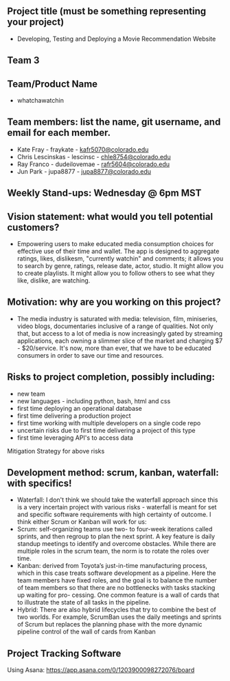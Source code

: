 
## Project title (must be something representing your project)
* Developing, Testing and Deploying a Movie Recommendation Website
## Team 3
## Team/Product Name
* whatchawatchin

## Team members: list the name, git username, and email for each member.
* Kate Fray - fraykate - kafr5070@colorado.edu
* Chris Lescinskas - lescinsc - chle8754@colorado.edu
* Ray Franco - dudeilovemae - rafr5604@colorado.edu
* Jun Park - jupa8877 - jupa8877@colorado.edu

## Weekly Stand-ups: Wednesday @ 6pm MST
## Vision statement: what would you tell potential customers?
* Empowering users to make educated media consumption choices for effective use of their time and wallet. The app is designed to aggregate ratings, likes, dislikesm, "currently watchin" and comments; it allows you to search by genre, ratings, release date, actor, studio. It might allow you to create playlists. It might allow you to follow others to see what they like, dislike, are watching.

## Motivation: why are you working on this project?
* The media industry is saturated with media: television, film, miniseries, video blogs, documentaries inclusive of a range of qualities. Not only that, but access to a lot of media is now increasingly gated by streaming applications, each owning a slimmer slice of the market and charging $7 - $20/service. It's now, more than ever, that we have to be educated consumers in order to save our time and resources.

## Risks to project completion, possibly including:
 * new team
 * new languages - including python, bash, html and css 
 * first time deploying an operational database
 * first time delivering a production project
 * first time working with multiple developers on a single code repo
 * uncertain risks due to first time delivering a project of this type
 * first time leveraging API's to access data
 
Mitigation Strategy for above risks
## Development method: scrum, kanban, waterfall: with specifics!
- Waterfall: I don't think we should take the waterfall approach since this is a very incertain project with various risks - waterfall is meant for set and specific software requirements with high certainty of outcome.
I think either Scrum or Kanban will work for us:
- Scrum: self-organizing teams use two- to four-week iterations called sprints, and then regroup to plan the next sprint. A key feature is daily standup meetings to identify and overcome obstacles. While there are multiple roles in the scrum team, the norm is to rotate the roles over time.
- Kanban: derived from Toyota’s just-in-time manufacturing process, which in this case treats software development as a pipeline. Here the team members have fixed roles, and the goal is to balance the number of team members so that there are no bottlenecks with tasks stacking up waiting for pro- cessing. One common feature is a wall of cards that to illustrate the state of all tasks in the pipeline. 
- Hybrid: There are also hybrid lifecycles that try to combine the best of two worlds. For example, ScrumBan uses the daily meetings and sprints of Scrum but replaces the planning phase with the more dynamic pipeline control of the wall of cards from Kanban
## Project Tracking Software
Using Asana: https://app.asana.com/0/1203900098272076/board
